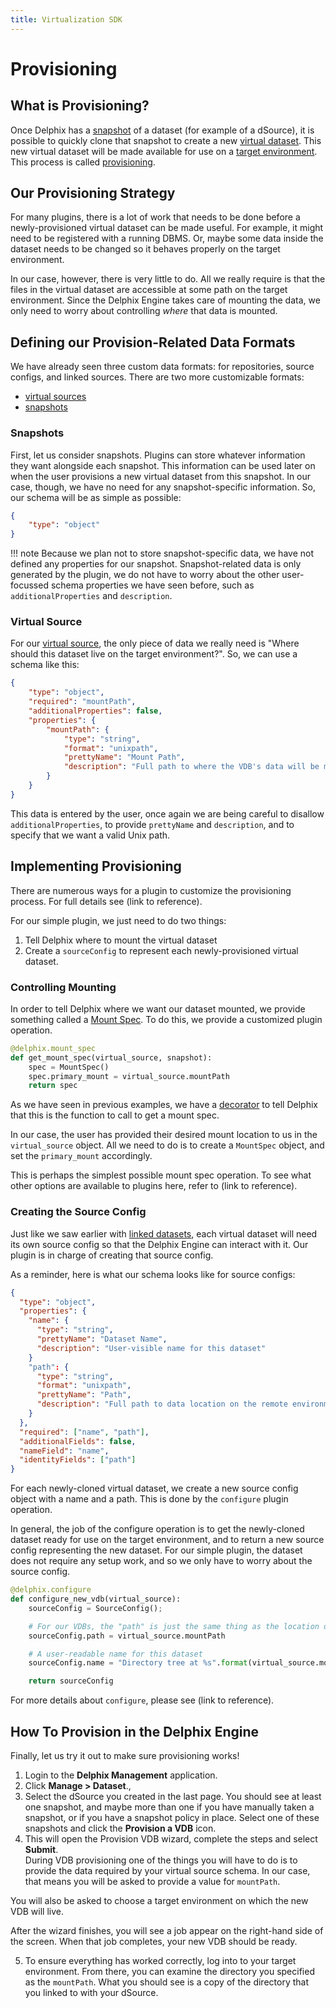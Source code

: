 ```yaml
---
title: Virtualization SDK
---
```


# Provisioning

## What is Provisioning?
Once Delphix has a [snapshot](/References/Glossary/#snapshot) of a dataset (for example of a dSource), it is possible to quickly clone that snapshot to create a new [virtual dataset](/References/Glossary/#virtual-dataset). This new virtual dataset will be made available for use on a [target environment](/References/Glossary/#target-environment). This process is called [provisioning](/References/Glossary/#provisioning).

## Our Provisioning Strategy
For many plugins, there is a lot of work that needs to be done before a newly-provisioned virtual dataset can be made useful. For example, it might need to be registered with a running DBMS. Or, maybe some data inside the dataset needs to be changed so it behaves properly on the target environment.

In our case, however, there is very little to do. All we really require is that the files in the virtual dataset are accessible at some path on the target environment. Since the Delphix Engine takes care of mounting the data, we only need to worry about controlling *where* that data is mounted.

## Defining our Provision-Related Data Formats

We have already seen three custom data formats: for repositories, source configs, and linked sources. There are two more customizable formats:

 - [virtual sources](/References/Glossary/#virtual-source)
 - [snapshots](/References/Glossary/#snapshot)

### Snapshots
First, let us consider snapshots. Plugins can store whatever information they want alongside each snapshot. This information can be used later on when the user provisions a new virtual dataset from this snapshot. In our case, though, we have no need for any snapshot-specific information. So, our schema will be as simple as possible:

```json
{
    "type": "object"
}
```

!!! note
Because we plan not to store snapshot-specific data, we have not defined any properties for our snapshot. Snapshot-related data is only generated by the plugin, we do not have to worry about the other user-focussed schema properties we have seen before, such as `additionalProperties` and `description`.

### Virtual Source

For our [virtual source](/References/Glossary/#virtual-source), the only piece of data we really need is "Where should this dataset live on the target environment?". So, we can use a schema like this:

```json
{
    "type": "object",
    "required": "mountPath",
    "additionalProperties": false,
    "properties": {
        "mountPath": {
            "type": "string",
            "format": "unixpath",
            "prettyName": "Mount Path",
            "description": "Full path to where the VDB's data will be mounted on the target"
        }
    }
}
```

This data is entered by the user, once again we are being careful to disallow `additionalProperties`, to provide `prettyName` and `description`, and to specify that we want a valid Unix path.

## Implementing Provisioning

There are numerous ways for a plugin to customize the provisioning process. For full details see (link to reference).

For our simple plugin, we just need to do two things:

1. Tell Delphix where to mount the virtual dataset
2. Create a `sourceConfig` to represent each newly-provisioned virtual dataset.

### Controlling Mounting

In order to tell Delphix where we want our dataset mounted, we provide something called a [Mount Spec](/References/Glossary/#mountspec). To do this, we provide a customized plugin operation.

```python
@delphix.mount_spec
def get_mount_spec(virtual_source, snapshot):
    spec = MountSpec()
    spec.primary_mount = virtual_source.mountPath
    return spec
```

As we have seen in previous examples, we have a [decorator](/References/Glossary/#decorator) to tell Delphix that this is the function to call to get a mount spec.

In our case, the user has provided their desired mount location to us in the `virtual_source` object. All we need to do is to create a `MountSpec` object, and set the `primary_mount` accordingly.

This is perhaps the simplest possible mount spec operation. To see what other options are available to plugins here, refer to (link to reference).

### Creating the Source Config

Just like we saw earlier with [linked datasets](/References/Glossary/#linked-dataset), each virtual dataset will need its own source config so that the Delphix Engine can interact with it. Our plugin is in charge of creating that source config.

As a reminder, here is what our schema looks like for source configs:

```json
{
  "type": "object",
  "properties": {
    "name": {
      "type": "string",
      "prettyName": "Dataset Name",
      "description": "User-visible name for this dataset"
    }
    "path": {
      "type": "string",
      "format": "unixpath",
      "prettyName": "Path",
      "description": "Full path to data location on the remote environment"
    }
  },
  "required": ["name", "path"],
  "additionalFields": false,
  "nameField": "name",
  "identityFields": ["path"]
}
```

For each newly-cloned virtual dataset, we create a new source config object with a name and a path. This is done by the `configure` plugin operation.

In general, the job of the configure operation is to get the newly-cloned dataset ready for use on the target environment, and to return a new source config representing the new dataset. For our simple plugin, the dataset does not require any setup work, and so we only have to worry about the source config.

```python
@delphix.configure
def configure_new_vdb(virtual_source):
    sourceConfig = SourceConfig();

    # For our VDBs, the "path" is just the same thing as the location of the NFS mount
    sourceConfig.path = virtual_source.mountPath

    # A user-readable name for this dataset
    sourceConfig.name = "Directory tree at %s".format(virtual_source.mountPath)

    return sourceConfig
```

For more details about `configure`, please see (link to reference).

## How To Provision in the Delphix Engine

Finally, let us try it out to make sure provisioning works!

1. Login to the **Delphix Management** application.
2. Click **Manage > Dataset**.,
3. Select the dSource you created in the last page. You should see at least one snapshot, and maybe more than one if you have manually taken a snapshot, or if you have a snapshot policy in place. Select one of these snapshots and click the **Provision a VDB** icon.
4. This will open the Provision VDB wizard, complete the steps and select **Submit**.   
  During VDB provisioning one of the things you will have to do is to provide the data required by your virtual source schema. In our case, that means you will be asked to provide a value for `mountPath`.

  You will also be asked to choose a target environment on which the new VDB will live.

  After the wizard finishes, you will see a job appear on the right-hand side of the screen. When that job completes, your new VDB should be ready.

5. To ensure everything has worked correctly, log into to your target environment. From there, you can examine the directory you specified as the `mountPath`. What you should see is a copy of the directory that you linked to with your dSource.

